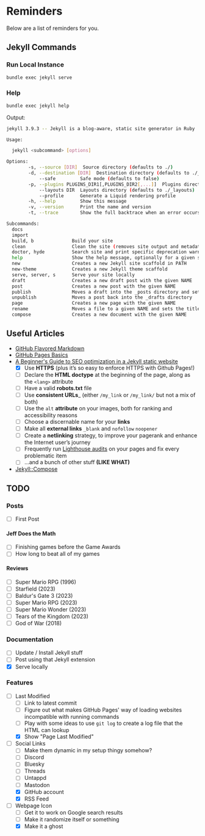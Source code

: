 # Reminders

Below are a list of reminders for you.

## Jekyll Commands

### Run Local Instance
```bash
bundle exec jekyll serve
```

### Help
```bash
bundle exec jekyll help
```

Output:
```bash
jekyll 3.9.3 -- Jekyll is a blog-aware, static site generator in Ruby

Usage:

  jekyll <subcommand> [options]

Options:
        -s, --source [DIR]  Source directory (defaults to ./)
        -d, --destination [DIR]  Destination directory (defaults to ./_site)
            --safe         Safe mode (defaults to false)
        -p, --plugins PLUGINS_DIR1[,PLUGINS_DIR2[,...]]  Plugins directory (defaults to ./_plugins)
            --layouts DIR  Layouts directory (defaults to ./_layouts)
            --profile      Generate a Liquid rendering profile
        -h, --help         Show this message
        -v, --version      Print the name and version
        -t, --trace        Show the full backtrace when an error occurs

Subcommands:
  docs
  import
  build, b              Build your site
  clean                 Clean the site (removes site output and metadata file) without building.
  doctor, hyde          Search site and print specific deprecation warnings
  help                  Show the help message, optionally for a given subcommand.
  new                   Creates a new Jekyll site scaffold in PATH
  new-theme             Creates a new Jekyll theme scaffold
  serve, server, s      Serve your site locally
  draft                 Creates a new draft post with the given NAME
  post                  Creates a new post with the given NAME
  publish               Moves a draft into the _posts directory and sets the date
  unpublish             Moves a post back into the _drafts directory
  page                  Creates a new page with the given NAME
  rename                Moves a file to a given NAME and sets the title and date
  compose               Creates a new document with the given NAME
```


## Useful Articles
- [GitHub Flavored Markdown](https://guides.github.com/features/mastering-markdown/)
- [GitHub Pages Basics](https://help.github.com/categories/github-pages-basics/)
- [A Beginner's Guide to SEO optimization in a Jekyll static website](https://jsinibardy.com/optimize-seo-jekyll)
    - [x] Use **HTTPS** (plus it’s so easy to enforce HTTPS with Github Pages!)
    - [ ] Declare the **HTML doctype** at the beginning of the page, along as the `<lang>` attribute
    - [ ] Have a valid **robots.txt** file
    - [ ] Use **consistent URLs**_ (either `/my_link` or `/my_link/` but not a mix of both)
    - [ ] Use the `alt` **attribute** on your images, both for ranking and accessibility reasons
    - [ ] Choose a discernable name for your **links**
    - [ ] Make all **external links** `_blank` and `nofollow` `noopener`
    - [ ] Create a **netlinking** strategy, to improve your pagerank and enhance the Internet user’s journey
    - [ ] Frequently run [Lighthouse audits](https://developers.google.com/web/tools/lighthouse/) on your pages and fix every problematic item
    - [ ] …and a bunch of other stuff **(LIKE WHAT)**
- [Jekyll::Compose](https://github.com/jekyll/jekyll-compose)


## TODO
### Posts
- [ ] First Post

#### Jeff Does the Math
- [ ] Finishing games before the Game Awards
- [ ] How long to beat all of my games

#### Reviews
- [ ] Super Mario RPG (1996)
- [ ] Starfield (2023)
- [ ] Baldur's Gate 3 (2023)
- [ ] Super Mario RPG (2023)
- [ ] Super Mario Wonder (2023)
- [ ] Tears of the Kingdom (2023)
- [ ] God of War (2018)

### Documentation
- [ ] Update / Install Jekyll stuff
- [ ] Post using that Jekyll extension
- [x] Serve locally
### Features
- [ ] Last Modified
    - [ ] Link to latest commit
    - [ ] Figure out what makes GitHub Pages' way of loading websites incompatible with running commands
    - [ ] Play with some ideas to use `git log` to create a log file that the HTML can lookup
    - [x] Show "Page Last Modified"
- [ ] Social Links
    - [ ] Make them dynamic in my setup thingy somehow?
    - [ ] Discord
    - [ ] Bluesky
    - [ ] Threads
    - [ ] Untappd
    - [ ] Mastodon
    - [x] GitHub account
    - [x] RSS Feed
- [ ] Webpage Icon
    - [ ] Get it to work on Google search results
    - [ ] Make it randomize itself or something
    - [x] Make it a ghost
